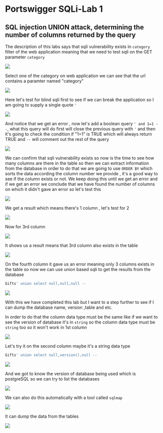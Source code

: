 # Portswigger SQLi-Lab 1

## SQL injection UNION attack, determining the number of columns returned by the query

The description of this labs says that sqli vulnerability exists in `category` filter of the web application meaning that we need to test sqli on the GET parameter `category`

<img src="https://imgur.com/iAavPSf.png"/>

Select one of the category on web application we can see that the url contains a paramter named "category"

<img src="https://i.imgur.com/3rVnQR9.png"/>

Here let's test for blind sqli first to see if we can break the application so I am going to supply a single quote `'`

<img src="https://i.imgur.com/XtV5Mv8.png"/>

And notice that we get an error , now let's add a boolean query `' and 1=1 --`, what this query will do first will close the previous query with `'` and then it's going to check the condition if "1=1" is TRUE which will always return TRUE and `--`  will comment out the rest of the query

<img src="https://i.imgur.com/TKzboCV.png"/>

We can confirm that sqli vulnerability exists so now is the time to see how many columns are there in the table so then we can extract information from the database in order to do that we are going to use `ORDER BY` which sorts the data according the column number we provide , it's a good way to see if the column exists or not. We keep doing this until we get an error and if we get an error we conclude that we have found the number of columns on which it didn't gave an error so let's test this

<img src="https://i.imgur.com/TrcGWxP.png"/>

We get a result which means there's 1 column , let's test for 2

<img src="https://i.imgur.com/01mRUpr.png"/>

Now for 3rd column

<img src="https://i.imgur.com/LLnCoxV.png"/>

It shows us a result means that 3rd column also exists in the table

<img src="https://i.imgur.com/7mKRYHv.png"/>

On the fourth column it gave us an error meaning only 3 columns exists in the table so now we can use union based sqli to get the results from the database

```sql
Gifts' union select null,null,null --
```

<img src="https://i.imgur.com/JeegH3k.png"/>

With this we have completed this lab but I want to a step further to see if I can dump the database name, version ,table and etc.

In order to do that the column data type must be the same like if we want to see the version of database it's in `string` so the column data type must be `string` too so it won't work in 1st column

<img src="https://i.imgur.com/7VczDyt.png"/>

Let's try it on the second column maybe it's a string data type

```sql
Gifts' union select null,version(),null --
```

<img src="https://i.imgur.com/RM2Wo32.png"/>

And we got to know the version of database being used which is postgreSQL so we can try to list the databases

<img src="https://i.imgur.com/VBMvE9P.png"/>

We can also do this automatically with a tool called `sqlmap`

<img src="https://i.imgur.com/ImVgEok.png"/>

It can dump the data from the tables

<img src="https://imgur.com/vsgC6g2.png"/>
